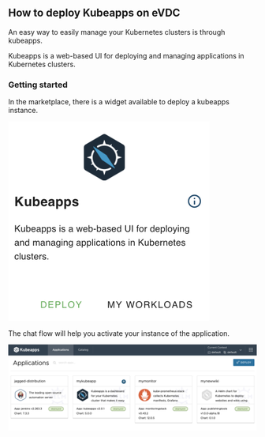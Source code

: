 <!-- todo geert - dont erase this note
- intro: explain what kubeapps is
- requirement: add requirement section
- getting startws: how to get access to kubeapps steps (start deploy via marketplace)
- use case: example what you can build (step by step ) after its been deployed (build an app inside your kubeapp panel) -->

## How to deploy Kubeapps on eVDC

An easy way to easily manage your Kubernetes clusters is through kubeapps. 

Kubeapps is a web-based UI for deploying and managing applications in Kubernetes clusters.

### Getting started

In the marketplace, there is a widget available to deploy a kubeapps instance. 

![](img/evdc_k8s_kubeapps_widget.png ':size=200')

The chat flow will help you activate your instance of the application.

![](img/evdc_k8s_kubeapps_dashboard.png)
